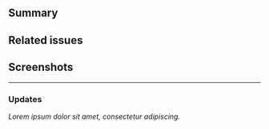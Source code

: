 <!--
Thank you for contributing!

Please use this pull request template to describe the changes you have made.

- Make sure that you give your pull request a meaningful title.
- If this work is not ready to merge yet, please make it a draft pull request.
- Make sure that your branch is up-to-date with main.
- There is no need to add labels to your pull request.
- You can assign particular reviewers if you want to, but there is no need to.

Note that text in html comments will not be rendered.
-->

## Summary
<!-- A clear and concise description of the changes. -->

## Related issues
<!--
If this pull request fixes any issues please list theme here, for example

- Closes #42
- Closes #237

If this pull request contributes to any issues without closing them please also
list them, for example

- Contributes to #42
- Contributes to #237

Note that if the issue is in a different repo, you will need to specify the full path
in the format OWNER/REPOSITORY#ISSUE-NUMBER, for example:

- Contributes to octo-org/octo-repo#100
-->

## Screenshots
<!-- If applicable, add screenshots to demonstrate explain your changes. -->

---

### Updates
<!--
Please update this initial comment with important updates (e.g. decisions taken).
-->

*Lorem ipsum dolor sit amet, consectetur adipiscing.*
